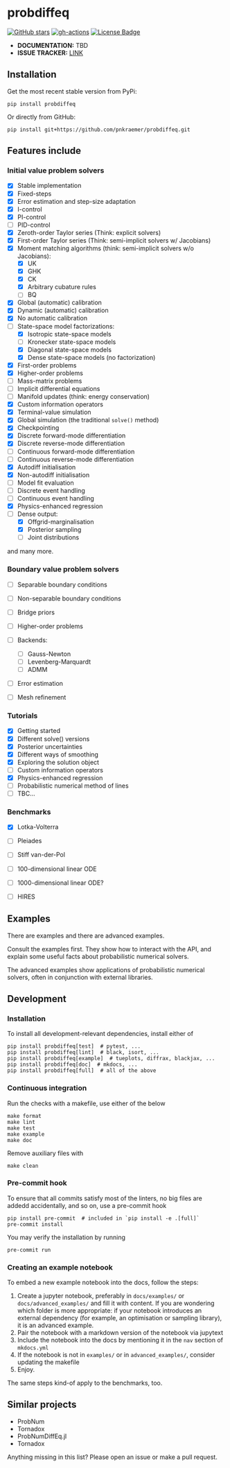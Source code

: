 # probdiffeq

[![GitHub stars](https://img.shields.io/github/stars/pnkraemer/probdiffeq.svg?style=flat-square&logo=github&label=Stars&logoColor=white)](https://github.com/pnkraemer/probdiffeq)
[![gh-actions](https://img.shields.io/github/actions/workflow/status/pnkraemer/probdiffeq/ci.yaml?branch=main&style=flat-square)](https://github.com/pnkraemer/probdiffeq/actions?query=workflow%3Aci)
<a href="https://github.com/pnkraemer/probdiffeq/blob/master/LICENSE"><img src="https://img.shields.io/github/license/pnkraemer/probdiffeq?style=flat-square&color=2b9348" alt="License Badge"/></a>



* **DOCUMENTATION:** TBD
* **ISSUE TRACKER:** [LINK](https://github.com/pnkraemer/probdiffeq/issues)


## Installation

Get the most recent stable version from PyPi:

```
pip install probdiffeq
```
Or directly from GitHub:
```
pip install git+https://github.com/pnkraemer/probdiffeq.git
```


## Features include

### Initial value problem solvers
- [x] Stable implementation
- [x] Fixed-steps
- [x] Error estimation and step-size adaptation
- [x] I-control
- [x] PI-control
- [ ] PID-control
- [x] Zeroth-order Taylor series (Think: explicit solvers)
- [x] First-order Taylor series (Think: semi-implicit solvers w/ Jacobians)
- [x] Moment matching algorithms (think: semi-implicit solvers w/o Jacobians):
  - [x] UK
  - [x] GHK
  - [x] CK
  - [x] Arbitrary cubature rules
  - [ ] BQ
- [x] Global (automatic) calibration
- [x] Dynamic (automatic) calibration
- [x] No automatic calibration
- [ ] State-space model factorizations:
  - [x] Isotropic state-space models
  - [ ] Kronecker state-space models
  - [x] Diagonal state-space models
  - [x] Dense state-space models (no factorization)
- [x] First-order problems
- [x] Higher-order problems
- [ ] Mass-matrix problems 
- [ ] Implicit differential equations
- [ ] Manifold updates (think: energy conservation)
- [x] Custom information operators
- [x] Terminal-value simulation
- [x] Global simulation (the traditional ``solve()`` method)
- [x] Checkpointing
- [x] Discrete forward-mode differentiation
- [x] Discrete reverse-mode differentiation
- [ ] Continuous forward-mode differentiation
- [ ] Continuous reverse-mode differentiation
- [x] Autodiff initialisation
- [x] Non-autodiff initialisation
- [ ] Model fit evaluation
- [ ] Discrete event handling
- [ ] Continuous event handling
- [x] Physics-enhanced regression
- [ ] Dense output:
  - [x] Offgrid-marginalisation
  - [x] Posterior sampling
  - [ ] Joint distributions

and many more.

### Boundary value problem solvers
- [ ] Separable boundary conditions
- [ ] Non-separable boundary conditions
- [ ] Bridge priors
- [ ] Higher-order problems
- [ ] Backends:
  - [ ] Gauss-Newton
  - [ ] Levenberg-Marquardt
  - [ ] ADMM
- [ ] Error estimation
- [ ] Mesh refinement


### Tutorials
- [x] Getting started
- [x] Different solve() versions
- [x] Posterior uncertainties
- [x] Different ways of smoothing
- [x] Exploring the solution object
- [ ] Custom information operators
- [x] Physics-enhanced regression
- [ ] Probabilistic numerical method of lines
- [ ] TBC...

### Benchmarks
- [x] Lotka-Volterra
- [ ] Pleiades
- [ ] Stiff van-der-Pol
- [ ] 100-dimensional linear ODE
- [ ] 1000-dimensional linear ODE?
- [ ] HIRES


## Examples

There are examples and there are advanced examples.

Consult the examples first. They show how to interact with the API, and explain some useful facts about probabilistic numerical solvers.

The advanced examples show applications of probabilistic numerical solvers, often in conjunction with external libraries.


## Development

### Installation
To install all development-relevant dependencies, install either of
```
pip install probdiffeq[test]  # pytest, ...
pip install probdiffeq[lint]  # black, isort, ...
pip install probdiffeq[example]  # tueplots, diffrax, blackjax, ...
pip install probdiffeq[doc]  # mkdocs, ...
pip install probdiffeq[full]  # all of the above
```

### Continuous integration
Run the checks with a makefile, use either of the below
```
make format
make lint
make test
make example
make doc
```
Remove auxiliary files with 
```
make clean
```
### Pre-commit hook
To ensure that all commits satisfy most of the linters, no big files are addedd accidentally, and so on, use a pre-commit hook
```
pip install pre-commit  # included in `pip install -e .[full]`
pre-commit install
```
You may verify the installation by running
```commandline
pre-commit run
```

### Creating an example notebook

To embed a new example notebook into the docs, follow the steps:

1. Create a jupyter notebook, preferably in `docs/examples/` or `docs/advanced_examples/` and fill it with content.
   If you are wondering which folder is more appropriate: if your notebook introduces an external dependency (for example, an optimisation or sampling library), it is an advanced example.
2. Pair the notebook with a markdown version of the notebook via jupytext
3. Include the notebook into the docs by mentioning it in the `nav` section of `mkdocs.yml`
4. If the notebook is not in `examples/` or in `advanced_examples/`, consider updating the makefile
5. Enjoy.

The same steps kind-of apply to the benchmarks, too.



## Similar projects

* ProbNum
* Tornadox
* ProbNumDiffEq.jl
* Tornadox



Anything missing in this list? Please open an issue or make a pull request.
